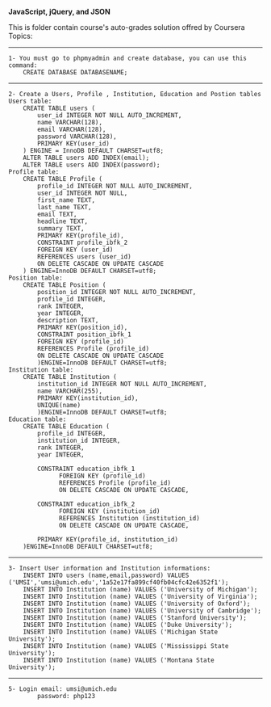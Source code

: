 **JavaScript, jQuery, and JSON**

This is folder contain course's auto-grades solution offred by Coursera
Topics:
***************************************************************************************************************
    1- You must go to phpmyadmin and create database, you can use this command:
        CREATE DATABASE DATABASENAME; 
***************************************************************************************************************
    2- Create a Users, Profile , Institution, Education and Postion tables    
    Users table: 
        CREATE TABLE users (
            user_id INTEGER NOT NULL AUTO_INCREMENT,
            name VARCHAR(128),
            email VARCHAR(128),
            password VARCHAR(128),
            PRIMARY KEY(user_id)
        ) ENGINE = InnoDB DEFAULT CHARSET=utf8;
        ALTER TABLE users ADD INDEX(email);
        ALTER TABLE users ADD INDEX(password);
    Profile table:
        CREATE TABLE Profile (
            profile_id INTEGER NOT NULL AUTO_INCREMENT,
            user_id INTEGER NOT NULL,
            first_name TEXT,
            last_name TEXT,
            email TEXT,
            headline TEXT,
            summary TEXT,            
            PRIMARY KEY(profile_id),
            CONSTRAINT profile_ibfk_2
            FOREIGN KEY (user_id)
            REFERENCES users (user_id)
            ON DELETE CASCADE ON UPDATE CASCADE
        ) ENGINE=InnoDB DEFAULT CHARSET=utf8;
    Position table:
        CREATE TABLE Position (
            position_id INTEGER NOT NULL AUTO_INCREMENT,
            profile_id INTEGER,
            rank INTEGER,
            year INTEGER,
            description TEXT,
            PRIMARY KEY(position_id),
            CONSTRAINT position_ibfk_1
            FOREIGN KEY (profile_id)
            REFERENCES Profile (profile_id)
            ON DELETE CASCADE ON UPDATE CASCADE
            )ENGINE=InnoDB DEFAULT CHARSET=utf8;
    Institution table: 
        CREATE TABLE Institution (
            institution_id INTEGER NOT NULL AUTO_INCREMENT,
            name VARCHAR(255),
            PRIMARY KEY(institution_id),
            UNIQUE(name)
            )ENGINE=InnoDB DEFAULT CHARSET=utf8;
    Education table: 
        CREATE TABLE Education (
            profile_id INTEGER,
            institution_id INTEGER,
            rank INTEGER,
            year INTEGER,

            CONSTRAINT education_ibfk_1
                  FOREIGN KEY (profile_id)
                  REFERENCES Profile (profile_id)
                  ON DELETE CASCADE ON UPDATE CASCADE,

            CONSTRAINT education_ibfk_2
                  FOREIGN KEY (institution_id)
                  REFERENCES Institution (institution_id)
                  ON DELETE CASCADE ON UPDATE CASCADE,

            PRIMARY KEY(profile_id, institution_id)
        )ENGINE=InnoDB DEFAULT CHARSET=utf8;
***************************************************************************************************************
    3- Insert User information and Institution informations: 
        INSERT INTO users (name,email,password) VALUES ('UMSI','umsi@umich.edu','1a52e17fa899cf40fb04cfc42e6352f1');
        INSERT INTO Institution (name) VALUES ('University of Michigan');
        INSERT INTO Institution (name) VALUES ('University of Virginia');
        INSERT INTO Institution (name) VALUES ('University of Oxford');
        INSERT INTO Institution (name) VALUES ('University of Cambridge');
        INSERT INTO Institution (name) VALUES ('Stanford University');
        INSERT INTO Institution (name) VALUES ('Duke University');
        INSERT INTO Institution (name) VALUES ('Michigan State University');
        INSERT INTO Institution (name) VALUES ('Mississippi State University');
        INSERT INTO Institution (name) VALUES ('Montana State University');
***************************************************************************************************************
    5- Login email: umsi@umich.edu
            password: php123


